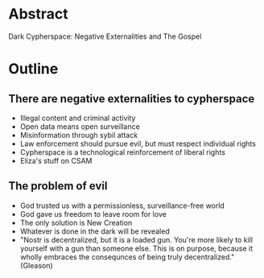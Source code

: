 # Abstract

Dark Cypherspace: Negative Externalities and The Gospel

# Outline

## There are negative externalities to cypherspace

- Illegal content and criminal activity
- Open data means open surveillance
- Misinformation through sybil attack
- Law enforcement should pursue evil, but must respect individual rights
- Cypherspace is a technological reinforcement of liberal rights
- Eliza's stuff on CSAM

## The problem of evil

- God trusted us with a permissionless, surveillance-free world
- God gave us freedom to leave room for love
- The only solution is New Creation
- Whatever is done in the dark will be revealed
- "Nostr is decentralized, but it is a loaded gun. You're more likely to kill yourself with a gun than someone else. This is on purpose, because it wholly embraces the consequnces of being truly decentralized." (Gleason)
